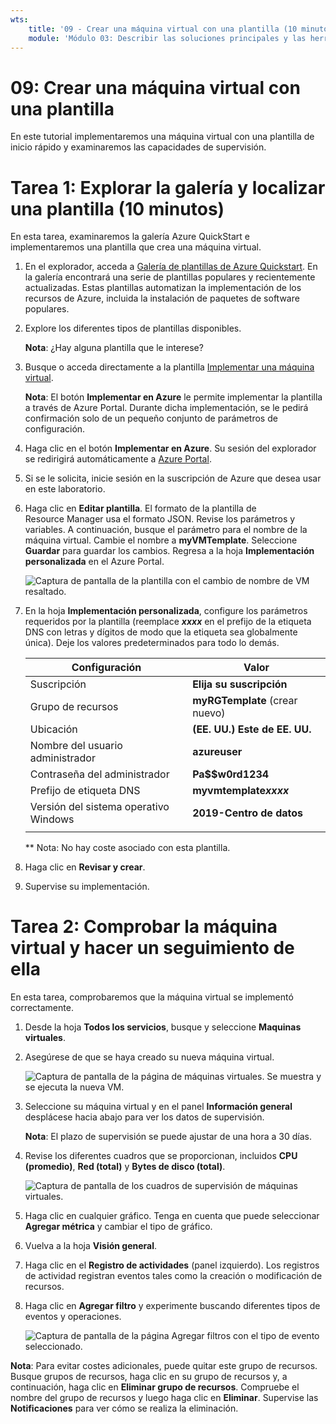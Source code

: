 ```yaml
---
wts:
    title: '09 - Crear una máquina virtual con una plantilla (10 minutos)'
    module: 'Módulo 03: Describir las soluciones principales y las herramientas de administración'
---
```

# 09: Crear una máquina virtual con una plantilla

En este tutorial implementaremos una máquina virtual con una plantilla de inicio rápido y examinaremos las capacidades de supervisión.

# Tarea 1: Explorar la galería y localizar una plantilla (10 minutos)

En esta tarea, examinaremos la galería Azure QuickStart e implementaremos una plantilla que crea una máquina virtual. 

1. En el explorador, acceda a [Galería de plantillas de Azure Quickstart](https://azuremarketplace.microsoft.com/es-ES/). En la galería encontrará una serie de plantillas populares y recientemente actualizadas. Estas plantillas automatizan la implementación de los recursos de Azure, incluida la instalación de paquetes de software populares.

2. Explore los diferentes tipos de plantillas disponibles. 

    **Nota**: ¿Hay alguna plantilla que le interese?

3. Busque o acceda directamente a la plantilla [Implementar una máquina virtual](https://azure.microsoft.com/resources/templates/101-vm-simple-windows?azure-portal=true).

    **Nota**: El botón **Implementar en Azure** le permite implementar la plantilla a través de Azure Portal. Durante dicha implementación, se le pedirá confirmación solo de un pequeño conjunto de parámetros de configuración. 

4. Haga clic en el botón **Implementar en Azure**. Su sesión del explorador se redirigirá automáticamente a [Azure Portal](http://portal.azure.com/).

5. Si se le solicita, inicie sesión en la suscripción de Azure que desea usar en este laboratorio.

6. Haga clic en **Editar plantilla**. El formato de la plantilla de Resource Manager usa el formato JSON. Revise los parámetros y variables.  A continuación, busque el parámetro para el nombre de la máquina virtual. Cambie el nombre a **myVMTemplate**. Seleccione **Guardar** para guardar los cambios. Regresa a la hoja **Implementación personalizada** en el Azure Portal.

    ![Captura de pantalla de la plantilla con el cambio de nombre de VM resaltado.](../images/0901.png)

7. En la hoja **Implementación personalizada**, configure los parámetros requeridos por la plantilla (reemplace ***xxxx*** en el prefijo de la etiqueta DNS con letras y dígitos de modo que la etiqueta sea globalmente única). Deje los valores predeterminados para todo lo demás. 

    | Configuración| Valor|
    |----|----|
    | Suscripción | **Elija su suscripción**|
    | Grupo de recursos | **myRGTemplate** (crear nuevo) |
    | Ubicación | **(EE. UU.) Este de EE. UU.** |
    | Nombre del usuario administrador | **azureuser** |
    | Contraseña del administrador | **Pa$$w0rd1234** |
    | Prefijo de etiqueta DNS | **myvmtemplate*xxxx*** |
    | Versión del sistema operativo Windows | **2019-Centro de datos** |
    | | |
    
    ** Nota: No hay coste asociado con esta plantilla.

9. Haga clic en **Revisar y crear**.

10. Supervise su implementación. 

# Tarea 2: Comprobar la máquina virtual y hacer un seguimiento de ella

En esta tarea, comprobaremos que la máquina virtual se implementó correctamente. 

1. Desde la hoja **Todos los servicios**, busque y seleccione **Maquinas virtuales**.

2. Asegúrese de que se haya creado su nueva máquina virtual. 

    ![Captura de pantalla de la página de máquinas virtuales. Se muestra y se ejecuta la nueva VM.](../images/0902.png)

3. Seleccione su máquina virtual y en el panel **Información general** desplácese hacia abajo para ver los datos de supervisión.

    **Nota**: El plazo de supervisión se puede ajustar de una hora a 30 días.

4. Revise los diferentes cuadros que se proporcionan, incluidos **CPU (promedio)**, **Red (total)** y **Bytes de disco (total)**. 

    ![Captura de pantalla de los cuadros de supervisión de máquinas virtuales.](../images/0903.png)

5. Haga clic en cualquier gráfico. Tenga en cuenta que puede seleccionar **Agregar métrica** y cambiar el tipo de gráfico.

6. Vuelva a la hoja **Visión general**.

7. Haga clic en el **Registro de actividades** (panel izquierdo). Los registros de actividad registran eventos tales como la creación o modificación de recursos. 

8. Haga clic en **Agregar filtro** y experimente buscando diferentes tipos de eventos y operaciones. 

    ![Captura de pantalla de la página Agregar filtros con el tipo de evento seleccionado.](../images/0904.png)

**Nota**: Para evitar costes adicionales, puede quitar este grupo de recursos. Busque grupos de recursos, haga clic en su grupo de recursos y, a continuación, haga clic en **Eliminar grupo de recursos**. Compruebe el nombre del grupo de recursos y luego haga clic en **Eliminar**. Supervise las **Notificaciones** para ver cómo se realiza la eliminación.
